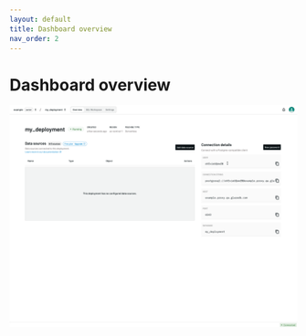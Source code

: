 ```yaml
---
layout: default
title: Dashboard overview
nav_order: 2
---
```


# Dashboard overview

![Deployment overview](/assets/images/deployment-overview.png)
